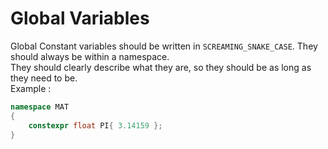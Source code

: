 # Global Variables

Global Constant variables should be written in `SCREAMING_SNAKE_CASE`.
They should always be within a namespace.  
They should clearly describe what they are, so they should be as long as they need to be.  
Example : 

``` cpp linenums="1"
namespace MAT
{
	constexpr float PI{ 3.14159 };
}
```